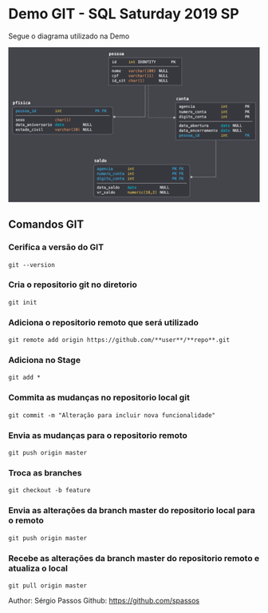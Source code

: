 ﻿# Demo GIT - SQL Saturday 2019 SP

<p> Segue o diagrama utilizado na Demo </p>

<img src="diagrama.png"/>

## Comandos GIT

### Cerifica a versão do GIT

    git --version

### Cria o repositorio git no diretorio

    git init


### Adiciona o repositorio remoto que será utilizado

    git remote add origin https://github.com/**user**/**repo**.git


### Adiciona no Stage

    git add * 

### Commita as mudanças no repositorio local git

    git commit -m "Alteração para incluir nova funcionalidade"

### Envia as mudanças para o repositorio remoto

    git push origin master

### Troca as branches

    git checkout -b feature

### Envia as alterações da branch master do repositorio local para o remoto

    git push origin master

### Recebe as alterações da branch master do repositorio remoto e atualiza o local

    git pull origin master


Author: Sérgio Passos
Github: https://github.com/spassos